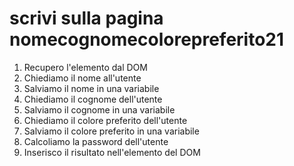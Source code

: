 # scrivi sulla pagina nomecognomecolorepreferito21

1. Recupero l'elemento dal DOM
2. Chiediamo il nome all'utente
3. Salviamo il nome in una variabile 
4. Chiediamo il cognome dell'utente
5. Salviamo il cognome in una variabile
6. Chiediamo il colore preferito dell'utente
7. Salviamo il colore preferito in una variabile
8. Calcoliamo la password dell'utente
9. Inserisco il risultato nell'elemento del DOM
